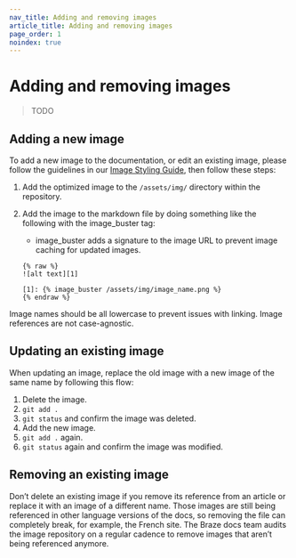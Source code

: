 ```yaml
---
nav_title: Adding and removing images
article_title: Adding and removing images
page_order: 1
noindex: true
---
```


# Adding and removing images

> TODO

## Adding a new image

To add a new image to the documentation, or edit an existing image, please follow the guidelines in our [Image Styling Guide](https://docs.google.com/document/d/e/2PACX-1vRJSkwcjmjrTfLDagZccLpOMMyh5NN5SXRZSjz12cRAHbX4OrUmhvCmYpf_p5YB-9r4_jSOQLkicQIH/pub), then follow these steps:

1. Add the optimized image to the `/assets/img/` directory within the repository.
2. Add the image to the markdown file by doing something like the following with the image_buster tag:
  
    * image_buster adds a signature to the image URL to prevent image caching for updated images.

    ```plaintext
    {% raw %}
    ![alt text][1]

    [1]: {% image_buster /assets/img/image_name.png %}
    {% endraw %}
    ```

Image names should be all lowercase to prevent issues with linking. Image references are not case-agnostic.

## Updating an existing image

When updating an image, replace the old image with a new image of the same name by following this flow:

1. Delete the image.
2. `git add .`
3. `git status` and confirm the image was deleted.
4. Add the new image.
5. `git add .` again.
6. `git status` again and confirm the image was modified.

## Removing an existing image

Don’t delete an existing image if you remove its reference from an article or replace it with an image of a different name. Those images are still being referenced in other language versions of the docs, so removing the file can completely break, for example, the French site. The Braze docs team audits the image repository on a regular cadence to remove images that aren’t being referenced anymore.
